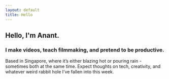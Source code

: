 ```yaml
---
layout: default
title: Hello
---
```

## Hello, I'm Anant.

### I make videos, teach filmmaking, and pretend to be productive.

Based in Singapore, where it’s either blazing hot or pouring rain - sometimes both at the same time. Expect thoughts on tech, creativity, and whatever weird rabbit hole I’ve fallen into this week.
